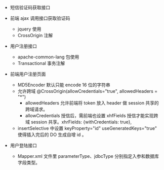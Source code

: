 


- 短信验证码获取接口

- 前端 ajax 调用接口获取验证码
    - jquery 使用
    - CrossOrigin 注解

- 用户注册接口
    - apache-common-lang 包使用
    - Transactional 事务注解

- 前端用户注册页面
    - MD5Encoder 默认只能 encode 16 位的字符串
    - 允许跨域 @CrossOrigin(allowCredentials="true", allowedHeaders = "*")
        - allowedHeaders 允许前端将 token 放入 header 做 session 共享的跨域请求。
        - allowCredentials 授信后，需前端也设置 xhfFields 授信才能实现跨域 session 共享。xhrFields: {withCredentials: true}, 
    - insertSelective 中设置 keyProperty="id" useGeneratedKeys="true" 使得插入完后的 DO 生成自增 id 。
    
 - 用户登陆接口
    - Mapper.xml 文件里 parameterType、jdbcType 分别指定入参和数据库字段类型。
